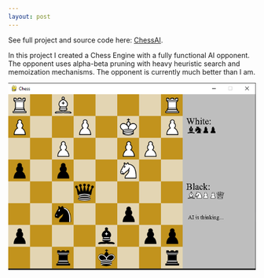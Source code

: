 ```yaml
---
layout: post
---
```

See full project and source code here: [ChessAI](https://github.com/ColeStrickler/ChessAI).



In this project I created a Chess Engine with a fully functional AI opponent. The opponent uses alpha-beta pruning with heavy heuristic search and memoization mechanisms. The opponent is currently much better than I am.



![waypart](/assets/img/aichess.png)